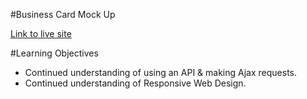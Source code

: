 #Business Card Mock Up

[Link to live site](http://tiy-boss-github-data-card.surge.sh)

#Learning Objectives
* Continued understanding of using an API & making Ajax requests.
* Continued understanding of Responsive Web Design.

